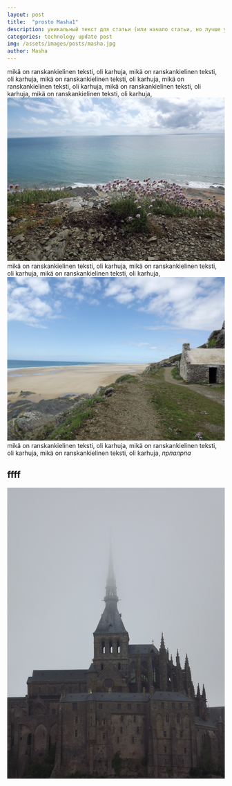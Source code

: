 ```yaml
---
layout: post
title:  "prosto Masha1"
description: уникальный текст для статьи (или начало статьи, но лучше унитальный, для оптимизации страниц в поисковиках)
categories: technology update post
img: /assets/images/posts/masha.jpg
author: Masha
---
```

mikä on ranskankielinen teksti, oli karhuja, mikä on ranskankielinen teksti, oli karhuja, mikä on ranskankielinen teksti, oli karhuja, mikä on ranskankielinen teksti, oli karhuja, mikä on ranskankielinen teksti, oli karhuja, mikä on ranskankielinen teksti, oli karhuja,
![images](../assets/images/posts/De5epIH2ws0.jpg)
mikä on ranskankielinen teksti, oli karhuja, mikä on ranskankielinen teksti, oli karhuja, mikä on ranskankielinen teksti, oli karhuja,
![images](../assets/images/posts/fRbRyoLSJik.jpg)
mikä on ranskankielinen teksti, oli karhuja, mikä on ranskankielinen teksti, oli karhuja, mikä on ranskankielinen teksti, oli karhuja,
*прпалрпа*

## ffff
![images](../assets/images/posts/SXNO7ioHqq8.jpg)
